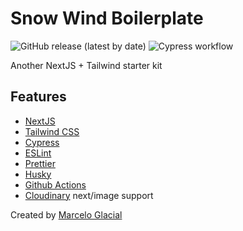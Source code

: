 # Snow Wind Boilerplate

![GitHub release (latest by date)](https://img.shields.io/github/v/release/marceloglacial/snow-wind)
![Cypress workflow](https://github.com/marceloglacial/snow-wind/actions/workflows/tests.yml/badge.svg)

Another NextJS + Tailwind starter kit

## Features

-   <a href='https://nextjs.org/'>NextJS</a>
-   <a href='https://tailwindcss.com'>Tailwind CSS</a>
-   <a href='https://www.cypress.io/'>Cypress</a>
-   <a href='https://nextjs.org/docs/basic-features/eslint'>ESLint</a>
-   <a href='https://prettier.io'>Prettier</a>
-   <a href='https://typicode.github.io/husky/'>Husky</a>
-   <a href='https://github.com/features/actions'>Github Actions</a>
-   <a href='https://cloudinary.com'>Cloudinary</a> next/image support

Created by <a href='https://marceloglacial.com'>Marcelo Glacial</a>
